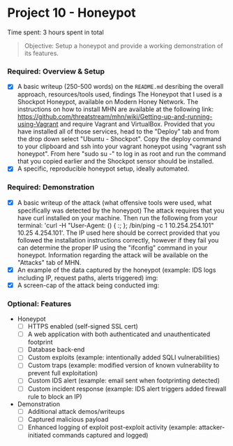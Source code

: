 # Project 10 - Honeypot

Time spent: 3 hours spent in total

> Objective: Setup a honeypot and provide a working demonstration of its features.

### Required: Overview & Setup

- [X] A basic writeup (250-500 words) on the `README.md` desribing the overall approach, resources/tools used, findings
		The Honeypot that I used is a Shockpot Honeypot, available on Modern Honey Network. The instructions on how to install MHN are available at the following link: https://github.com/threatstream/mhn/wiki/Getting-up-and-running-using-Vagrant and require Vagrant and VirtualBox. Provided that you have installed all of those services, head to the "Deploy" tab and from the drop down select "Ubuntu - Shockpot". Copy the deploy command to your clipboard and ssh into your vagrant honeypot using "vagrant ssh honeypot". From here "sudo su -" to log in as root and run the command that you copied earlier and the Shockpot sensor should be installed. 
- [X] A specific, reproducible honeypot setup, ideally automated.

### Required: Demonstration

- [X] A basic writeup of the attack (what offensive tools were used, what specifically was detected by the honeypot)
		The attack requires that you have curl installed on your machine. Then run the following from your terminal: 'curl -H "User-Agent: () { :; }; /bin/ping -c 1 10.254.254.101" 10.25 4.254.101'. The IP used here should be correct provided that you followed the installation instructions correctly, however if they fail you can determine the proper IP using the "ifconfig" command in your honeypot. Information regarding the attack will be available on the "Attacks" tab of MHN.
- [X] An example of the data captured by the honeypot (example: IDS logs including IP, request paths, alerts triggered)
		img:
- [X] A screen-cap of the attack being conducted
    img:
    
### Optional: Features
- Honeypot
	- [ ] HTTPS enabled (self-signed SSL cert)
	- [ ] A web application with both authenticated and unauthenticated footprint
	- [ ] Database back-end
	- [ ] Custom exploits (example: intentionally added SQLI vulnerabilities)
	- [ ] Custom traps (example: modified version of known vulnerability to prevent full exploitation)
	- [ ] Custom IDS alert (example: email sent when footprinting detected)
	- [ ] Custom incident response (example: IDS alert triggers added firewall rule to block an IP)
- Demonstration
	- [ ] Additional attack demos/writeups
	- [ ] Captured malicious payload
	- [ ] Enhanced logging of exploit post-exploit activity (example: attacker-initiated commands captured and logged)
